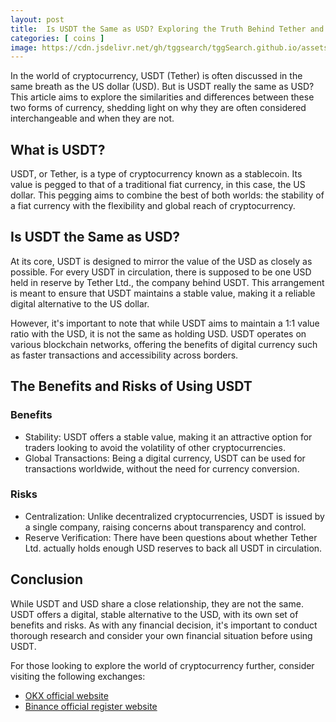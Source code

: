 ```yaml
---
layout: post
title:  Is USDT the Same as USD? Exploring the Truth Behind Tether and the US Dollar
categories: [ coins ]
image: https://cdn.jsdelivr.net/gh/tggsearch/tggSearch.github.io/assets/img/usdt-1.webp
---
```


In the world of cryptocurrency, USDT (Tether) is often discussed in the same breath as the US dollar (USD). But is USDT really the same as USD? This article aims to explore the similarities and differences between these two forms of currency, shedding light on why they are often considered interchangeable and when they are not.

## What is USDT?

USDT, or Tether, is a type of cryptocurrency known as a stablecoin. Its value is pegged to that of a traditional fiat currency, in this case, the US dollar. This pegging aims to combine the best of both worlds: the stability of a fiat currency with the flexibility and global reach of cryptocurrency.

## Is USDT the Same as USD?

At its core, USDT is designed to mirror the value of the USD as closely as possible. For every USDT in circulation, there is supposed to be one USD held in reserve by Tether Ltd., the company behind USDT. This arrangement is meant to ensure that USDT maintains a stable value, making it a reliable digital alternative to the US dollar.

However, it's important to note that while USDT aims to maintain a 1:1 value ratio with the USD, it is not the same as holding USD. USDT operates on various blockchain networks, offering the benefits of digital currency such as faster transactions and accessibility across borders.

## The Benefits and Risks of Using USDT

### Benefits

- Stability: USDT offers a stable value, making it an attractive option for traders looking to avoid the volatility of other cryptocurrencies.
- Global Transactions: Being a digital currency, USDT can be used for transactions worldwide, without the need for currency conversion.

### Risks

- Centralization: Unlike decentralized cryptocurrencies, USDT is issued by a single company, raising concerns about transparency and control.
- Reserve Verification: There have been questions about whether Tether Ltd. actually holds enough USD reserves to back all USDT in circulation.

## Conclusion

While USDT and USD share a close relationship, they are not the same. USDT offers a digital, stable alternative to the USD, with its own set of benefits and risks. As with any financial decision, it's important to conduct thorough research and consider your own financial situation before using USDT.

For those looking to explore the world of cryptocurrency further, consider visiting the following exchanges:

- [OKX official website](/302.html?target=https://www.okx.com/join/65103688)
- [Binance official register website](/302.html?target=https://accounts.binance.com/register?ref=betrys)